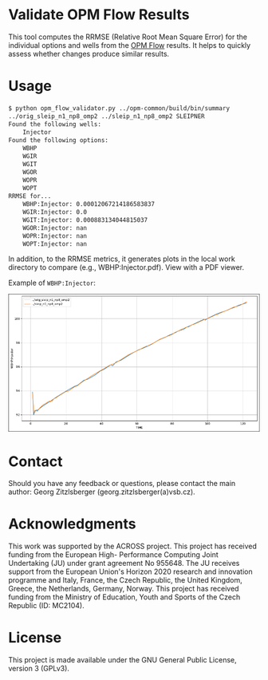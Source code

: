 # Validate OPM Flow Results

This tool computes the RRMSE (Relative Root Mean Square Error) for the individual options and wells from the [OPM Flow](https://opm-project.org/) results. It helps to quickly assess whether changes produce similar results.

# Usage

    $ python opm_flow_validator.py ../opm-common/build/bin/summary ../orig_sleip_n1_np8_omp2 ../sleip_n1_np8_omp2 SLEIPNER
    Found the following wells:
        Injector
    Found the following options:
        WBHP
        WGIR
        WGIT
        WGOR
        WOPR
        WOPT
    RRMSE for...
        WBHP:Injector: 0.00012067214186583837
        WGIR:Injector: 0.0
        WGIT:Injector: 0.000883134044815037
        WGOR:Injector: nan
        WOPR:Injector: nan
        WOPT:Injector: nan

In addition, to the RRMSE metrics, it generates plots in the local work directory to compare (e.g., WBHP:Injector.pdf). View with a PDF viewer.

Example of `WBHP:Injector`:

<p align="center">
  <img src="./images/WBHP:Injector.png" />
</p>

# Contact
Should you have any feedback or questions, please contact the main author: Georg Zitzlsberger (georg.zitzlsberger(a)vsb.cz).

# Acknowledgments
This work was supported by the ACROSS project. This project has received funding from the European High- Performance Computing Joint Undertaking (JU) under grant agreement No 955648. The JU receives support from the European Union's Horizon 2020 research and innovation programme and Italy, France, the Czech Republic, the United Kingdom, Greece, the Netherlands, Germany, Norway. This project has received funding from the Ministry of Education, Youth and Sports of the Czech Republic (ID: MC2104).

# License
This project is made available under the GNU General Public License, version 3 (GPLv3).



